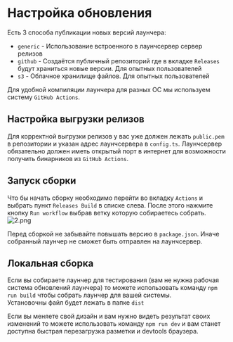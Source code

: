 # Настройка обновления

Есть 3 способа публикации новых версий лаунчера:

- `generic` - Использование встроенного в лаунчсервер сервер релизов
- `github` - Создаётся публичный репозиторий где в вкладке `Releases` будут храниться новые версии. Для опытных пользователей
- `s3` - Облачное хранилище файлов. Для опытных пользователей

Для удобной компиляции лаунчера для разных ОС мы используем систему `GitHub Actions`.

## Настройка выгрузки релизов

Для корректной выгрузки релизов у вас уже должен лежать `public.pem` в репозитории и указан адрес лаунчсервера в `config.ts`. 
Лаунчсервер обязательно должен иметь открытый порт в интернет для возможности получить бинарников из `GitHub Actions`.

## Запуск сборки

Что бы начать сборку необходимо перейти во вкладку `Actions` и выбрать пункт `Releases Build` в списке слева. После этого нажмите кнопку `Run workflow` выбрав ветку которую собираетесь собрать.
![2.png](/foto-github/2.webp)

Перед сборкой не забывайте повышать версию в `package.json`. Иначе собранный лаунчер не сможет быть отправлен на лаунчсервер.

## Локальная сборка

Если вы собираете лаунчер для тестирования (вам не нужна рабочая система обновлений лаунчера) то можете использовать команду `npm run build` чтобы собрать лаунчер для вашей системы.  
Установочны файл будет лежать в папке `dist`  

Если вы меняете свой дизайн и вам нужно видеть результат своих изменений то можете использовать команду `npm run dev` и вам станет доступна быстрая перезагрузка разметки и devtools браузера.